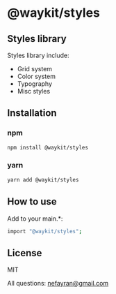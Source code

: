 # @waykit/styles
## Styles library
Styles library include:
- Grid system
- Color system
- Typography
- Misc styles

## Installation

### npm
```sh
npm install @waykit/styles
```
### yarn
```sh
yarn add @waykit/styles
```
## How to use
Add to your main.*:
```sh
import "@waykit/styles";
```
## License

MIT

All questions: nefayran@gmail.com